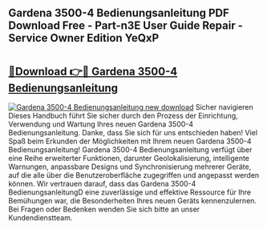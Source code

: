 ## Gardena 3500-4 Bedienungsanleitung PDF Download Free - Part-n3E User Guide Repair - Service Owner Edition YeQxP

# <h2><a href="http://df46x6w.blite.top/?on=Gardena+3500-4+Bedienungsanleitung">🔗Download 👉🔴 Gardena 3500-4 Bedienungsanleitung</a></h2>

[![Gardena 3500-4 Bedienungsanleitung new download](https://i.imgur.com/lujVjoI.png)](http://df46x6w.blite.top/?on=Gardena+3500-4+Bedienungsanleitung)
Sicher navigieren Dieses Handbuch führt Sie sicher durch den Prozess der Einrichtung, Verwendung und Wartung Ihres neuen Gardena 3500-4 Bedienungsanleitung. Danke, dass Sie sich für uns entschieden haben! Viel Spaß beim Erkunden der Möglichkeiten mit Ihrem neuen Gardena 3500-4 Bedienungsanleitung! Gardena 3500-4 Bedienungsanleitung verfügt über eine Reihe erweiterter Funktionen, darunter Geolokalisierung, intelligente Warnungen, anpassbare Designs und Synchronisierung mehrerer Geräte, auf die alle über die Benutzeroberfläche zugegriffen und angepasst werden können. Wir vertrauen darauf, dass das Gardena 3500-4 BedienungsanleitungD eine zuverlässige und effektive Ressource für Ihre Bemühungen war, die Besonderheiten Ihres neuen Geräts kennenzulernen. Bei Fragen oder Bedenken wenden Sie sich bitte an unser Kundendienstteam.
